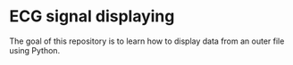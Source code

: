 # ECG signal displaying

The goal of this repository is to learn how to display data from an outer file using Python.   
